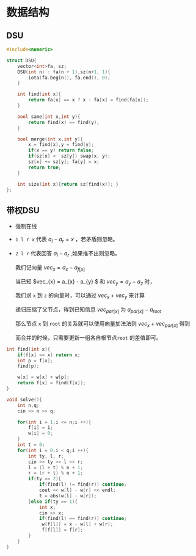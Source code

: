 # 数据结构

## DSU

```cpp
#include<numeric>

struct DSU{
    vector<int>fa, sz;
    DSU(int n) : fa(n + 1),sz(n+1, 1){
        iota(fa.begin(), fa.end(), 0);
    }

    int find(int x){
        return fa[x] == x ? x : fa[x] = find(fa[x]);
    }

    bool same(int x,int y){
        return find(x) == find(y);
    }

    bool merge(int x,int y){
        x = find(x),y = find(y);
        if(x == y) return false;
        if(sz[x] <  sz[y]) swap(x, y);
        sz[x] += sz[y]; fa[y] = x;
        return true;
    }

    int size(int x){return sz[find(x)]; }
};
```
## 带权DSU


+ 强制在线
+ `1 l r x`  代表  $a_{l} - a_{r} = x$ ，若矛盾则忽略。
+ `2 l r`  代表回答 $a_{l} - a_{r}$ ,如果推不出则忽略。

   我们记向量 $vec_{x} = a_{x} - a_{f[ x ]}$

   当已知 $vec_{x} = a_{x} - a_{y} $ 和 $vec_{y} = a_{y} - a_{z}$ 时，

   我们求 `x`  到 ` z `  的向量时，可以通过 $vec_{x} + vec_{y}$ 来计算

   递归压缩了父节点，得到已知信息 $vec_{par[x]}$ 为 $a_{par[x]} - a_{root}$

   那么节点 `x` 到 `root` 的关系就可以使用向量加法法则 $vec_{ x } +  vec_{par[x]}$ 得到

   而合并的时候，只需要更新一组各自根节点`root` 的差值即可。

```cpp
int find(int x){
    if(f[x] == x) return x; 
    int p = f[x]; 
    find(p);

    w[x] = w[x] + w[p];
    return f[x] = find(f[x]);
}

void solve(){
    int n,q;
    cin >> n >> q;

    for(int i = 1;i <= n;i ++){
        f[i] = i;
        w[i] = 0;
    }
    int t = 0;
    for(int i = 0;i < q;i ++){
        int ty, l, r;
        cin >> ty >> l >> r;
        l = (l + t) % n + 1;
        r = (r + t) % n + 1;
        if(ty == 2){
            if(find(l) != find(r)) continue;
            cout << w[l] - w[r] << endl;
            t = abs(w[l] - w[r]);
        }else if(ty == 1){
            int x;
            cin >> x;
            if(find(l) == find(r)) continue;
             w[f[l]] = x - w[l] + w[r];
             f[f[l]] = f[r];
        }
    }
}
```

